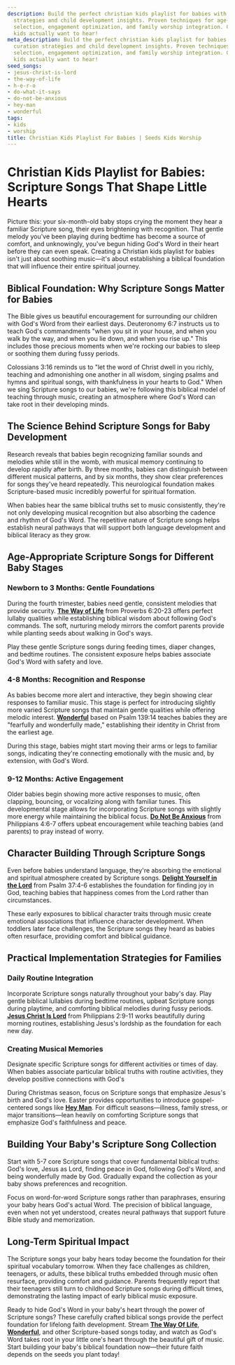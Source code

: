 ```yaml
---
description: Build the perfect christian kids playlist for babies with expert curation
  strategies and child development insights. Proven techniques for age-appropriate
  selection, engagement optimization, and family worship integration. Create playlists
  kids actually want to hear!
meta_description: Build the perfect christian kids playlist for babies with expert
  curation strategies and child development insights. Proven techniques for age-appropriate
  selection, engagement optimization, and family worship integration. Create playlists
  kids actually want to hear!
seed_songs:
- jesus-christ-is-lord
- the-way-of-life
- h-e-r-o
- do-what-it-says
- do-not-be-anxious
- hey-man
- wonderful
tags:
- kids
- worship
title: Christian Kids Playlist For Babies | Seeds Kids Worship
---
```

# Christian Kids Playlist for Babies: Scripture Songs That Shape Little Hearts

Picture this: your six-month-old baby stops crying the moment they hear a familiar Scripture song, their eyes brightening with recognition. That gentle melody you've been playing during bedtime has become a source of comfort, and unknowingly, you've begun hiding God's Word in their heart before they can even speak. Creating a Christian kids playlist for babies isn't just about soothing music—it's about establishing a biblical foundation that will influence their entire spiritual journey.

## Biblical Foundation: Why Scripture Songs Matter for Babies

The Bible gives us beautiful encouragement for surrounding our children with God's Word from their earliest days. Deuteronomy 6:7 instructs us to teach God's commandments "when you sit in your house, and when you walk by the way, and when you lie down, and when you rise up." This includes those precious moments when we're rocking our babies to sleep or soothing them during fussy periods.

Colossians 3:16 reminds us to "let the word of Christ dwell in you richly, teaching and admonishing one another in all wisdom, singing psalms and hymns and spiritual songs, with thankfulness in your hearts to God." When we sing Scripture songs to our babies, we're following this biblical model of teaching through music, creating an atmosphere where God's Word can take root in their developing minds.

## The Science Behind Scripture Songs for Baby Development

Research reveals that babies begin recognizing familiar sounds and melodies while still in the womb, with musical memory continuing to develop rapidly after birth. By three months, babies can distinguish between different musical patterns, and by six months, they show clear preferences for songs they've heard repeatedly. This neurological foundation makes Scripture-based music incredibly powerful for spiritual formation.

When babies hear the same biblical truths set to music consistently, they're not only developing musical recognition but also absorbing the cadence and rhythm of God's Word. The repetitive nature of Scripture songs helps establish neural pathways that will support both language development and biblical literacy as they grow.

## Age-Appropriate Scripture Songs for Different Baby Stages

### Newborn to 3 Months: Gentle Foundations
During the fourth trimester, babies need gentle, consistent melodies that provide security. **[The Way of Life](https://seedskidsworship.com/product/the-way-of-life-proverbs-620-23/)** from Proverbs 6:20-23 offers perfect lullaby qualities while establishing biblical wisdom about following God's commands. The soft, nurturing melody mirrors the comfort parents provide while planting seeds about walking in God's ways.

Play these gentle Scripture songs during feeding times, diaper changes, and bedtime routines. The consistent exposure helps babies associate God's Word with safety and love.

### 4-8 Months: Recognition and Response
As babies become more alert and interactive, they begin showing clear responses to familiar music. This stage is perfect for introducing slightly more varied Scripture songs that maintain gentle qualities while offering melodic interest. **[Wonderful](https://seedskidsworship.com/product/wonderful-psalm-13914/)** based on Psalm 139:14 teaches babies they are "fearfully and wonderfully made," establishing their identity in Christ from the earliest age.

During this stage, babies might start moving their arms or legs to familiar songs, indicating they're connecting emotionally with the music and, by extension, with God's Word.

### 9-12 Months: Active Engagement
Older babies begin showing more active responses to music, often clapping, bouncing, or vocalizing along with familiar tunes. This developmental stage allows for incorporating Scripture songs with slightly more energy while maintaining the biblical focus. **[Do Not Be Anxious](https://seedskidsworship.com/product/do-not-be-anxious-philippians-46-7-2/)** from Philippians 4:6-7 offers upbeat encouragement while teaching babies (and parents) to pray instead of worry.

## Character Building Through Scripture Songs

Even before babies understand language, they're absorbing the emotional and spiritual atmosphere created by Scripture songs. **[Delight Yourself in the Lord](https://seedskidsworship.com/product/seeds-of-purpose-vol-4/)** from Psalm 37:4-6 establishes the foundation for finding joy in God, teaching babies that happiness comes from the Lord rather than circumstances.

These early exposures to biblical character traits through music create emotional associations that influence character development. When toddlers later face challenges, the Scripture songs they heard as babies often resurface, providing comfort and biblical guidance.

## Practical Implementation Strategies for Families

### Daily Routine Integration
Incorporate Scripture songs naturally throughout your baby's day. Play gentle biblical lullabies during bedtime routines, upbeat Scripture songs during playtime, and comforting biblical melodies during fussy periods. **[Jesus Christ Is Lord](https://seedskidsworship.com/product/jesus-christ-is-lord-philippians-29-11-4/)** from Philippians 2:9-11 works beautifully during morning routines, establishing Jesus's lordship as the foundation for each new day.

### Creating Musical Memories
Designate specific Scripture songs for different activities or times of day. When babies associate particular biblical truths with routine activities, they develop positive connections with God's

During Christmas season, focus on Scripture songs that emphasize Jesus's birth and God's love. Easter provides opportunities to introduce gospel-centered songs like **[Hey Man](https://seedskidsworship.com/product/hey-man-romans-58-623/)**. For difficult seasons—illness, family stress, or major transitions—lean heavily on comforting Scripture songs that emphasize God's faithfulness and peace.

## Building Your Baby's Scripture Song Collection

Start with 5-7 core Scripture songs that cover fundamental biblical truths: God's love, Jesus as Lord, finding peace in God, following God's Word, and being wonderfully made by God. Gradually expand the collection as your baby shows preferences and recognition.

Focus on word-for-word Scripture songs rather than paraphrases, ensuring your baby hears God's actual Word. The precision of biblical language, even when not yet understood, creates neural pathways that support future Bible study and memorization.

## Long-Term Spiritual Impact

The Scripture songs your baby hears today become the foundation for their spiritual vocabulary tomorrow. When they face challenges as children, teenagers, or adults, these biblical truths embedded through music often resurface, providing comfort and guidance. Parents frequently report that their teenagers still turn to childhood Scripture songs during difficult times, demonstrating the lasting impact of early biblical music exposure.

Ready to hide God's Word in your baby's heart through the power of Scripture songs? These carefully crafted biblical songs provide the perfect foundation for lifelong faith development. Stream **[The Way Of Life](https://seedskidsworship.com/product/the-way-of-life-proverbs-620-23/)**, **[Wonderful](https://seedskidsworship.com/product/wonderful-psalm-13914/)**, and other Scripture-based songs today, and watch as God's Word takes root in your little one's heart through the beautiful gift of music. Start building your baby's biblical foundation now—their future faith depends on the seeds you plant today!

<script type="application/ld+json">
{
  "@context": "https://schema.org",
  "@type": "Article",
  "headline": "Christian Kids Playlist For Babies",
  "author": {
    "@type": "Organization",
    "name": "Seeds Kids Worship"
  },
  "publisher": {
    "@type": "Organization",
    "name": "Seeds Kids Worship",
    "logo": {
      "@type": "ImageObject",
      "url": "https://seedskidsworship.com/logo.png"
    }
  },
  "datePublished": "2025-09-04T09:16:50.004360",
  "dateModified": "2025-09-04T09:16:50.004385",
  "description": "Build the perfect christian kids playlist for babies with expert curation strategies and child development insights. Proven techniques for age-appropriate selec",
  "mainEntityOfPage": {
    "@type": "WebPage",
    "@id": "https://seedskidsworship.com/activities/christian-kids-playlist-for-babies/"
  }
}
</script>

<script type="application/ld+json">
{
  "@context": "https://schema.org",
  "@type": "Product",
  "name": "Jesus Christ is Lord",
  "description": "A declaration song about Jesus as Lord based on Philippians",
  "url": "https://seedskidsworship.com/product/jesus-christ-is-lord-philippians-29-11-4/",
  "brand": {
    "@type": "Brand",
    "name": "Seeds Kids Worship"
  },
  "category": "Children's Christian Music",
  "album": "The Word of God"
}
</script>

<script type="application/ld+json">
{
  "@context": "https://schema.org",
  "@type": "Product",
  "name": "The Way Of Life",
  "description": "Gentle lullaby about following the way of life through God's commands from Proverbs 6:20-23",
  "url": "https://seedskidsworship.com/product/the-way-of-life-proverbs-620-23/",
  "brand": {
    "@type": "Brand",
    "name": "Seeds Kids Worship"
  },
  "category": "Children's Christian Music",
  "album": "When You Lie Down: Lullabies…"
}
</script>

<script type="application/ld+json">
{
  "@context": "https://schema.org",
  "@type": "Product",
  "name": "H.E.R.O.",
  "description": "A powerful song about Jesus being exalted as Lord and our ultimate hero",
  "url": "https://seedskidsworship.com/product/h-e-r-o-philippians-29-11/",
  "brand": {
    "@type": "Brand",
    "name": "Seeds Kids Worship"
  },
  "category": "Children's Christian Music",
  "album": "The Word of God"
